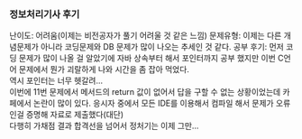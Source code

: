 ### 정보처리기사 후기

난이도: 어려움(이제는 비전공자가 풀기 어려울 것 같은 느낌)
문제유형: 이제는 다른 개념문제가 아니라 코딩문제와 DB 문제가 많이 나오는 추세인 것 같다.
공부 후기: 먼저 코딩 문제가 많이 나올 걸 알았기에 자바 상속부터 해서 포인터까지 공부 했지만 이번 C언어 문제에서 뭔가 괴랄하게 나와 시간을 좀 잡아 먹었다.<BR>
역시 포인터는 너무 헷갈려...<BR>
이번에 11번 문제에서 메서드의 return 값이 없어서 답을 구할 수 없는 상황이었는데 카페에서 논란이 많이 있다. 응시자 중에서 모든 IDE를 이용해서 컴파일 해서 문제가 오류인걸 증명해 자료로 제출했다(대단)<BR>
다행히 가채점 결과 합격선을 넘어서 정처기는 이제 그만...

